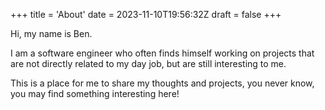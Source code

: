 +++
title = 'About'
date = 2023-11-10T19:56:32Z
draft = false
+++

Hi, my name is Ben.

I am a software engineer who often finds himself working on projects that are not directly related to my day job, but are still interesting to me.

This is a place for me to share my thoughts and projects, you never know, you may find something interesting here!